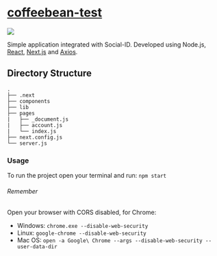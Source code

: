 # [coffeebean-test](https://coffeebean-test.herokuapp.com/)


<img src="https://i.imgur.com/zxLyo9K.png">

Simple application integrated with Social-ID. Developed using Node.js, [React](https://github.com/facebook/react), [Next.js](https://github.com/zeit/next.js/) and [Axios](https://github.com/axios/axios).

## Directory Structure
```
.
├── .next
├── components
├── lib
├── pages
|   ├── _document.js
|   ├── account.js
|   └── index.js
├── next.config.js
└── server.js
```

### Usage
To run the project open your terminal and run: `npm start`

###### Remember
Open your browser with CORS disabled, for Chrome:

- Windows: `chrome.exe --disable-web-security`
- Linux: `google-chrome --disable-web-security`
- Mac OS: `open -a Google\ Chrome --args --disable-web-security --user-data-dir`
